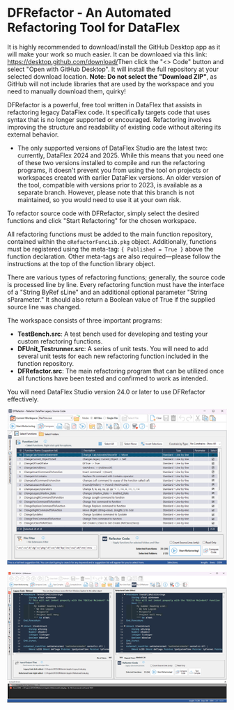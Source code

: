 # DFRefactor - An Automated Refactoring Tool for DataFlex

It is highly recommended to download/install the GitHub Desktop app as it will make your work so much easier. It can be downloaed via this link: https://desktop.github.com/download/​
Then click the "<> Code" button and select "Open with GitHub Desktop". It will install the full repository at your selected download location.
**Note: Do not select the "Download ZIP"**, as GitHub will not include libraries that are used by the workspace and you need to manually download them, quirky!

DFRefactor is a powerful, free tool written in DataFlex that assists in refactoring legacy DataFlex code. It specifically targets code that uses syntax that is no longer supported or encouraged. Refactoring involves improving the structure and readability of existing code without altering its external behavior.

- The only supported versions of DataFlex Studio are the latest two: currently, DataFlex 2024 and 2025. While this means that you need one of these two versions installed to compile and run the refactoring programs, it doesn't prevent you from using the tool on projects or workspaces created with earlier DataFlex versions. An older version of the tool, compatible with versions prior to 2023, is available as a separate branch. However, please note that this branch is not maintained, so you would need to use it at your own risk.

To refactor source code with DFRefactor, simply select the desired functions and click "Start Refactoring" for the chosen workspace.

All refactoring functions must be added to the main function repository, contained within the `oRefactorFuncLib.pkg` object. Additionally, functions must be registered using the meta-tag: `{ Published = True }` above the function declaration. Other meta-tags are also required—please follow the instructions at the top of the function library object.

There are various types of refactoring functions; generally, the source code is processed line by line. Every refactoring function must have the interface of a "String ByRef sLine" and an additional optional parameter "String sParameter." It should also return a Boolean value of True if the supplied source line was changed.

The workspace consists of three important programs:
- **TestBench.src**: A test bench used for developing and testing your custom refactoring functions.
- **DFUnit_Testrunner.src**: A series of unit tests. You will need to add several unit tests for each new refactoring function included in the function repository.
- **DFRefactor.src**: The main refactoring program that can be utilized once all functions have been tested and confirmed to work as intended.

You will need DataFlex Studio version 24.0 or later to use DFRefactor effectively.

![This is a sample of the DFRefactor.src program:](Bitmaps/DFRefactor.png)

![This is a sample of the DFRefactorTestBench.src program:](Bitmaps/DFRefactorTestBench.png)

